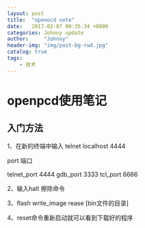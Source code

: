 ```yaml
---
layout: post
title:  "openocd note"
date:   2017-02-07 00:35:34 +0800
categories: Johnny update
author:     "Johnny"
header-img: "img/post-bg-rwd.jpg"
catalog: true
tags:
    - 技术
---
```



# openpcd使用笔记 # 

## 入门方法 

1、在新的终端中输入 telnet localhost 4444

port        端口

telnet_port 4444
gdb_port    3333
tcl_port    6666

2、输入halt  擦除命令

3、flash write_image rease [bin文件的目录]

4、reset命令重新启动就可以看到下载好的程序
